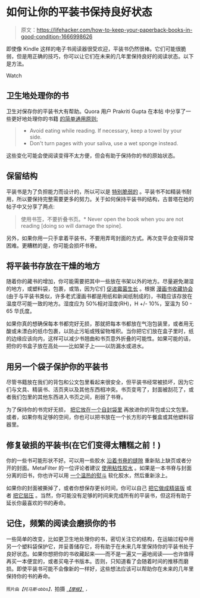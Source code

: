 # 如何让你的平装书保持良好状态

> 原文：<https://lifehacker.com/how-to-keep-your-paperback-books-in-good-condition-1666998626>

即使像 Kindle 这样的电子书阅读器很受欢迎，平装书仍然很棒。它们可能很脆弱，但是用正确的技巧，你可以让它们在未来的几年里保持良好的阅读状态。以下是方法。

Watch

## 卫生地处理你的书

卫生对保存你的平装书大有帮助。Quora 用户 Prakriti Gupta 在本帖 中分享了一些更好地处理你的书籍 [的简单通用原则:](http://www.quora.com/What-are-good-ways-to-keep-the-pages-of-books-in-good-condition-What-are-ways-to-repair-them)

> *   Avoid eating while reading. If necessary, keep a towel by your side.
> *   Don't turn pages with your saliva, use a wet sponge instead.

这些变化可能会使阅读变得不太方便，但会有助于保持你的书的原始状态。

## 保留结构

平装书是为了负担能力而设计的，所以可以是 [特别脆弱的](https://www.library.cornell.edu/preservation/publications/PreservingBooks.pdf) 。平装书不如精装书耐用，所以要保持完整需要更多的努力。关于如何保持平装书的结构，古普塔在她的帖子中又分享了两点:

> 使用书签，不要折叠书页。*   Never open the book when you are not reading [doing so will damage the spine].

另外，如果你用一只手拿着平装书，不要用弄弯封面的方式。再次变平会变得异常困难。更糟糕的是，你可能会损坏书脊。

## 将平装书存放在干燥的地方

随着你的藏书的增加，你可能需要把其中一些放在书架以外的地方。尽量避免潮湿的地方，或塑料袋，包裹，或箔，因为它们 [促进霉菌生长](http://www.realsimple.com/magazine-more/inside-magazine/ask-real-simple/ask-real-simple-best-way-store-books) 。根据 [漫画书收藏协会](http://www.comiccollecting.org/page/how-to-store/) (由于与平装书类似，许多老式漫画书都是用纸和新闻纸制成的)，书籍应该存放在温度尽可能一致的地方。湿度应为 50%相对湿度(RH)，H +/- 10%，室温为 50 - 65 华氏度。

如果你真的想确保每本书都完好无损，那就把每本书都放在气泡包装里，或者用无酸或未漂白的纸巾包裹，以防止污垢或残留物堆积。当你把它们放在盒子里时，纸的边缘应该向内，这样可以减少书翘曲和书页意外折叠的可能性。如果可能的话，把你的书盒子放在高处——比如架子上——以防漏水或进水。

## 用另一个袋子保护你的平装书

尽管书籍放在我们的背包和公文包里看起来很安全，但平装书经常被损坏，因为它们与文具、精装书、活页夹以及其他东西相冲突。书页变弯了，封面被刮花了，或者我们包里的其他东西进入书页之间，削弱了书脊。

为了保持你的书完好无损， [把它放在一个自封袋里](http://www.reddit.com/r/LifeProTips/comments/2e1a4l/lpt_request_how_to_carry_books_in_my_backpack/) 再放进你的背包或公文包里。或者，如果你有足够的空间，你也可以把书放在一个长方形的午餐盒或其他塑料容器里。

## 修复破损的平装书(在它们变得太糟糕之前！)

你的一些书可能形状不好。可以用一些胶水 [沿着书脊的缝隙](http://www.wikihow.com/Repair-a-Paperback-Book) 重新贴上缺页或者分开的封面。MetaFilter 的一位评论者建议 [使用粘性胶水](http://ask.metafilter.com/158450/How-can-I-repair-the-spines-of-paperback-books) 。如果是一本书脊与封面分离的旧书，你也许可以用 [一个温热的熨斗](http://hangfirebooks.blogspot.ca/2008/04/ironing-paperback-spines.html) 软化胶水，然后重新涂上。

如果你的封面被撕掉了，或者你想保存更长时间，你可以自己 [把它做成精装版](http://www.wikihow.com/Make-a-Hard-Cover-for-a-Paperback-Book) 或者 [把它层压](https://snapguide.com/guides/apply-laminate-to-a-paperback-book/) 。当然，你可能没有足够的时间来完成所有的平装书，但这将有助于延长你最喜欢的书的寿命。

## 记住，频繁的阅读会磨损你的书

一些简单的改变，比如更卫生地处理你的书，密切关注它的结构，在运输过程中用另一个塑料袋保护它，并妥善储存它，将有助于在未来几年里保持你的平装书处于良好状态。如果你想把你的书收藏起来——而不是一遍又一遍地阅读——也许值得再买一本便宜的，或者买电子书版本。否则，只知道看了会随着时间的推移而磨损。即使平装书可能不会像新的一样好，这些想法应该可以帮助你在未来的几年里保持你的书的寿命。

<small>照片由</small>*<small>【托马斯·abbs】</small>*<small>，</small>拍摄 [*<small>【摩根】</small>*](https://www.flickr.com/photos/meddygarnet/4454466145/in/photolist-sEoPV-7MCiAr) *<small>，</small>*